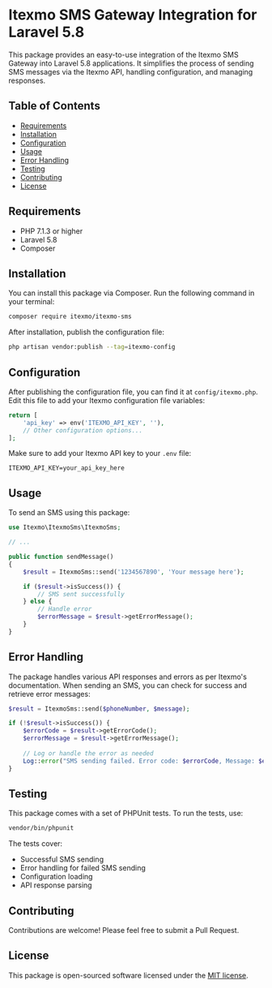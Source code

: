 # Itexmo SMS Gateway Integration for Laravel 5.8

This package provides an easy-to-use integration of the Itexmo SMS Gateway into Laravel 5.8 applications. It simplifies the process of sending SMS messages via the Itexmo API, handling configuration, and managing responses.

## Table of Contents

- [Requirements](#requirements)
- [Installation](#installation)
- [Configuration](#configuration)
- [Usage](#usage)
- [Error Handling](#error-handling)
- [Testing](#testing)
- [Contributing](#contributing)
- [License](#license)

## Requirements

- PHP 7.1.3 or higher
- Laravel 5.8
- Composer

## Installation

You can install this package via Composer. Run the following command in your terminal:

```bash
composer require itexmo/itexmo-sms
```

After installation, publish the configuration file:

```bash
php artisan vendor:publish --tag=itexmo-config
```

## Configuration

After publishing the configuration file, you can find it at `config/itexmo.php`. Edit this file to add your Itexmo configuration file variables:

```php
return [
    'api_key' => env('ITEXMO_API_KEY', ''),
    // Other configuration options...
];
```

Make sure to add your Itexmo API key to your `.env` file:

```
ITEXMO_API_KEY=your_api_key_here
```

## Usage

To send an SMS using this package:

```php
use Itexmo\ItexmoSms\ItexmoSms;

// ...

public function sendMessage()
{
    $result = ItexmoSms::send('1234567890', 'Your message here');

    if ($result->isSuccess()) {
        // SMS sent successfully
    } else {
        // Handle error
        $errorMessage = $result->getErrorMessage();
    }
}
```

## Error Handling

The package handles various API responses and errors as per Itexmo's documentation. When sending an SMS, you can check for success and retrieve error messages:

```php
$result = ItexmoSms::send($phoneNumber, $message);

if (!$result->isSuccess()) {
    $errorCode = $result->getErrorCode();
    $errorMessage = $result->getErrorMessage();
    
    // Log or handle the error as needed
    Log::error("SMS sending failed. Error code: $errorCode, Message: $errorMessage");
}
```

## Testing

This package comes with a set of PHPUnit tests. To run the tests, use:

```bash
vendor/bin/phpunit
```

The tests cover:
- Successful SMS sending
- Error handling for failed SMS sending
- Configuration loading
- API response parsing

## Contributing

Contributions are welcome! Please feel free to submit a Pull Request.

## License

This package is open-sourced software licensed under the [MIT license](https://opensource.org/licenses/MIT).
